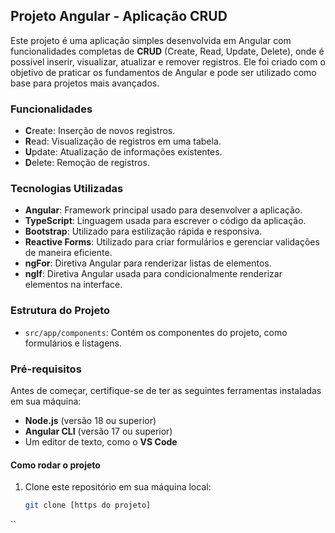 ## Projeto Angular - Aplicação CRUD

Este projeto é uma aplicação simples desenvolvida em Angular com funcionalidades completas de **CRUD** (Create, Read, Update, Delete), onde é possível inserir, visualizar, atualizar e remover registros. Ele foi criado com o objetivo de praticar os fundamentos de Angular e pode ser utilizado como base para projetos mais avançados.

### Funcionalidades

- **C**reate: Inserção de novos registros.
- **R**ead: Visualização de registros em uma tabela.
- **U**pdate: Atualização de informações existentes.
- **D**elete: Remoção de registros.

### Tecnologias Utilizadas

- **Angular**: Framework principal usado para desenvolver a aplicação.
- **TypeScript**: Linguagem usada para escrever o código da aplicação.
- **Bootstrap**: Utilizado para estilização rápida e responsiva.
- **Reactive Forms**: Utilizado para criar formulários e gerenciar validações de maneira eficiente.
- **ngFor**: Diretiva Angular para renderizar listas de elementos.
- **ngIf**: Diretiva Angular usada para condicionalmente renderizar elementos na interface.

### Estrutura do Projeto

- `src/app/components`: Contém os componentes do projeto, como formulários e listagens.


### Pré-requisitos

Antes de começar, certifique-se de ter as seguintes ferramentas instaladas em sua máquina:

- **Node.js** (versão 18 ou superior)
- **Angular CLI** (versão 17 ou superior)
- Um editor de texto, como o **VS Code**

#### Como rodar o projeto

1. Clone este repositório em sua máquina local:
   ```bash
   git clone [https do projeto]

``
